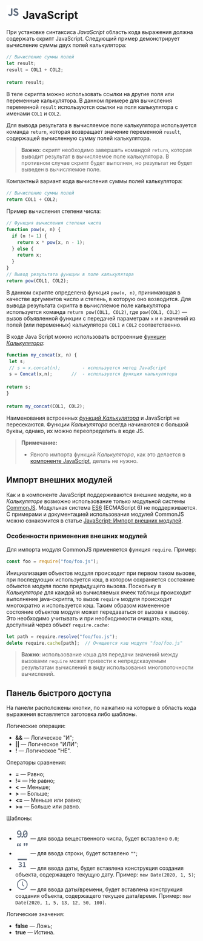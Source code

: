 # ![](../../../images/icons/calcdata/javascript_default.svg) JavaScript

При установке синтаксиса *JavaScript* область кода выражения должна содержать скрипт JavaScript.
Следующий пример демонстрирует вычисление суммы двух полей калькулятора:

```javascript
// Вычисление суммы полей
let result;
result = COL1 + COL2;

return result;
```

В теле скрипта можно использовать ссылки на другие поля или переменные калькулятора.
В данном примере для вычисления переменной `result` используются ссылки на поля калькулятора с именами `COL1` и `COL2`.

Для вывода результата в вычисляемое поле калькулятора используется команда `return`, которая возвращает значение переменной `result`, содержащей вычисленную сумму полей калькулятора.

>**Важно:** скрипт необходимо завершать командой `return`, которая выводит результат в вычисляемое поле калькулятора. В противном случае скрипт будет выполнен, но результат не будет выведен в вычисляемое поле.

Компактный вариант кода вычисления суммы полей калькулятора:

```javascript
// Вычисление суммы полей
return COL1 + COL2;
```

Пример вычисления степени числа:

```javascript
// Функция вычисления степени числа
function pow(x, n) {
  if (n != 1) {
    return x * pow(x, n - 1);
  } else {
    return x;
  }
}
// Вывод результата функции в поле калькулятора
return pow(COL1, COL2);
```

В данном скрипте определена функция `pow(x, n)`, принимающая в качестве аргументов число и степень, в которую оно возводится.
Для вывода результата скрипта в вычисляемое поле калькулятора используется команда `return pow(COL1, COL2)`, где `pow(COL1, COL2)` — вызов объявленной функции с передачей параметрам `х` и `n` значений из полей (или переменных) калькулятора `COL1` и `COL2` соответственно.

В коде Java Script можно использовать встроенные [функции *Калькулятора*](../../func/calc-func/README.md):

```javascript
function my_concat(x, n) {
 let s;
 // s = x.concat(n);        - используется метод JavaScript
 s = Concat(x,n);       //  - используется функция калькулятора
    
return s;
}

return my_concat(COL1, COL2);
```

Наименования встроенных [функций *Калькулятора*](../../func/calc-func/README.md) и JavaScript не пересекаются. Функции *Калькулятора* всегда начинаются с большой буквы, однако, их можно переопределить в коде JS.

>**Примечание:**
> * Явного импорта функций *Калькулятора*, как это делается в [компоненте JavaScript](../java-script/README.md), делать не нужно. 

## Импорт внешних модулей

Как и в компоненте JavaScript поддерживаются внешние модули, но в *Калькуляторе* возможно использование только модульной системы [CommonJS](http://wiki.commonjs.org/wiki/Modules/1.1.1). Модульная система [ES6](https://www.ecma-international.org/ecma-262/6.0/#sec-modules) (ECMAScript 6) не поддерживается. С примерами и документацией использования модулей CommonJS можно ознакомится в статье [JavaScript: Импорт внешних модулей](../../../processors/transformation/java-script/external-modules.html#modulnye-sistemy).

### Особенности применения внешних модулей

Для импорта модуля CommonJS применяется функция `require`. Пример:

```javascript
const foo = require("foo/foo.js");
```

Инициализация объектов модуля происходит при первом таком вызове, при последующих используется кэш, в котором сохраняется состояние объектов модуля после предыдущего вызова. Поскольку в *Калькуляторе* для каждой из вычисляемых ячеек таблицы происходит выполнение java-скрипта, то вызов `require` модуля происходит многократно и используется кэш. Таким образом измененное состояние объектов модуля может передаваться от вызова к вызову. Это необходимо учитывать и при необходимости очищать кэш, доступный через объект `require.cache`:

```javascript
let path = require.resolve("foo/foo.js");
delete require.cache[path];  // Очищается кэш модуля "foo/foo.js"
```

> **Важно**: использование кэша для передачи значений между вызовами `require` может привести к непредсказуемым результатам вычислений в виду использования многопоточности вычислений.

## Панель быстрого доступа

На панели расположены кнопки, по нажатию на которые в область кода выражения вставляется заготовка либо шаблоны.

Логические операции:

* **&&** — Логическое "И";
* **||** — Логическое "ИЛИ";
* **!** — Логическое "НЕ".

Операторы сравнения:

* **=** — Равно;
* **!=** — Не равно;
* **<** — Меньше;
* **>** — Больше;
* **<=** — Меньше или равно;
* **>=** — Больше или равно.

Шаблоны:

* ![Вещественное число](../../../images/icons/toolbar-controls/type-float_default.svg) — для ввода вещественного числа, будет вставлено `0.0`;
* ![Строка](../../../images/icons/toolbar-controls/type-string_default.svg) — для ввода строки, будет вставлено `""`;
* ![Дата](../../../images/icons/toolbar-controls/type-date_default.svg) — для ввода даты, будет вставлена конструкция создания объекта, содержащего текущую дату. Пример: `new Date(2020, 1, 5)`;
* ![Время](../../../images/icons/toolbar-controls/type-time_default.svg) — для ввода даты/времени, будет вставлена конструкция создания объекта, содержащего текущее дата/время. Пример: `new Date(2020, 1, 5, 13, 12, 50, 100)`.

Логические значения:

* **false** — Ложь;
* **true** — Истина.